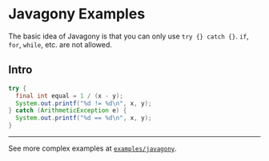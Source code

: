 # Javagony Examples

The basic idea of Javagony is that you can only use `try {} catch {}`. `if`, `for`, `while`, etc.
are not allowed.

## Intro

```java
try {
  final int equal = 1 / (x - y);
  System.out.printf("%d != %d\n", x, y);
} catch (ArithmeticException e) {
  System.out.printf("%d == %d\n", x, y);
}
```

***

See more complex examples at [`examples/javagony`](./examples/javagony).
